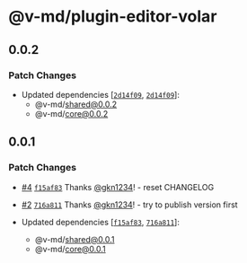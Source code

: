# @v-md/plugin-editor-volar

## 0.0.2

### Patch Changes

- Updated dependencies [[`2d14f09`](https://github.com/v-md/v-md/commit/2d14f09f14e9d1bd14f4a40e1b11a7beb6e4eca6), [`2d14f09`](https://github.com/v-md/v-md/commit/2d14f09f14e9d1bd14f4a40e1b11a7beb6e4eca6)]:
  - @v-md/shared@0.0.2
  - @v-md/core@0.0.2

## 0.0.1

### Patch Changes

- [#4](https://github.com/v-md/v-md/pull/4) [`f15af83`](https://github.com/v-md/v-md/commit/f15af83da041f6eb5eb100c63e6d8de93fd70776) Thanks [@gkn1234](https://github.com/gkn1234)! - reset CHANGELOG

- [#2](https://github.com/v-md/v-md/pull/2) [`716a811`](https://github.com/v-md/v-md/commit/716a8114a4559a475ac2fe24133a5b71f4bcff8f) Thanks [@gkn1234](https://github.com/gkn1234)! - try to publish version first

- Updated dependencies [[`f15af83`](https://github.com/v-md/v-md/commit/f15af83da041f6eb5eb100c63e6d8de93fd70776), [`716a811`](https://github.com/v-md/v-md/commit/716a8114a4559a475ac2fe24133a5b71f4bcff8f)]:
  - @v-md/shared@0.0.1
  - @v-md/core@0.0.1
